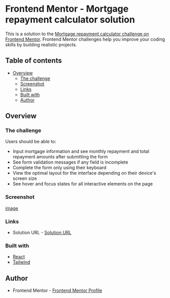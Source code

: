 # Frontend Mentor - Mortgage repayment calculator solution

This is a solution to the [Mortgage repayment calculator challenge on Frontend Mentor](https://www.frontendmentor.io/challenges/mortgage-repayment-calculator-Galx1LXK73). Frontend Mentor challenges help you improve your coding skills by building realistic projects. 

## Table of contents

- [Overview](#overview)
  - [The challenge](#the-challenge)
  - [Screenshot](#screenshot)
  - [Links](#links)
  - [Built with](#built-with)
  - [Author](#author)

## Overview

### The challenge

Users should be able to:

- Input mortgage information and see monthly repayment and total repayment amounts after submitting the form
- See form validation messages if any field is incomplete
- Complete the form only using their keyboard
- View the optimal layout for the interface depending on their device's screen size
- See hover and focus states for all interactive elements on the page

### Screenshot
[image](./public/design/desktop-design-empty.jpg)

### Links
- Solution URL - [Solution URL](https://github.com/mohamedkhaled18/Mortgage-Calculator-Frontend-mentor.git)


### Built with

- [React](https://reactjs.org)
- [Tailwind](https://tailwindcss.com)

## Author

- Frontend Mentor - [Frontend Mentor Profile](https://www.frontendmentor.io/profile/mohamedkhaled18)
